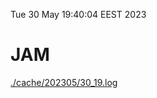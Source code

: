 Tue 30 May 19:40:04 EEST 2023
# JAM
<a href='./cache/202305/30_19.log'>./cache/202305/30_19.log</a>
